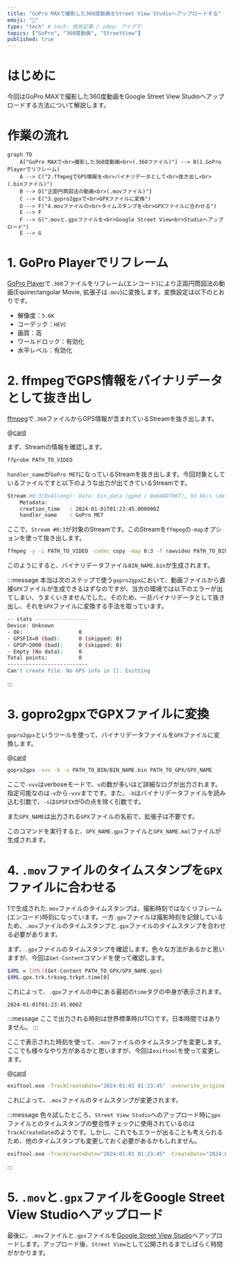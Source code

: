 ```yaml
---
title: "GoPro MAXで撮影した360度動画をStreet View Studioへアップロードする"
emoji: "🎥"
type: "tech" # tech: 技術記事 / idea: アイデア
topics: ["GoPro", "360度動画", "StreetView"]
published: true
---
```


# はじめに

今回はGoPro MAXで撮影した360度動画をGoogle Street View Studioへアップロードする方法について解説します。

# 作業の流れ

```mermaid
graph TD
    A["GoPro MAXで<br>撮影した360度動画<br>(.360ファイル)"] --> B(1.GoPro Playerでリフレーム)
    A --> C("2.ffmpegでGPS情報を<br>バイナリデータとして<br>抜き出し<br>(.binファイル)")
    B --> D["正距円筒図法の動画<br>(.movファイル)"]
    C --> E("3.gopro2gpxで<br>GPXファイルに変換")
    D --> F("4.movファイルの<br>タイムスタンプを<br>GPXファイルに合わせる")
    E --> F
    F --> G(".movと.gpxファイルを<br>Google Street View<br>Studioへアップロード")
    E --> G
```

# 1. GoPro Playerでリフレーム
[GoPro Player](https://gopro.com/ja/jp/info/gopro-player)で`.360`ファイルをリフレーム(エンコード)により正距円筒図法の動画(Equirectangular Movie, 拡張子は`.mov`)に変換します。変換設定は以下のとおりです。
- 解像度：`5.6K`
- コーデック：`HEVC`
- 画質：高
- ワールドロック：有効化
- 水平レベル：有効化

# 2. ffmpegでGPS情報をバイナリデータとして抜き出し
[ffmpeg](https://www.ffmpeg.org/download.html)で`.360`ファイルからGPS情報が含まれているStreamを抜き出します。

@[card](https://www.ffmpeg.org/download.html)

まず、Streamの情報を確認します。
```bash
ffprobe PATH_TO_VIDEO
```

`handler_name`が`GoPro MET`になっているStreamを抜き出します。今回対象としているファイルですと以下のような出力が出てきているStreamです。

```bash
Stream #0:3[0x4](eng): Data: bin_data (gpmd / 0x646D7067), 93 kb/s (default)
    Metadata:
    creation_time   : 2024-01-01T01:23:45.000000Z
    handler_name    : GoPro MET
```

ここで、`Stream #0:3`が対象のStreamです。このStreamを`ffmpeg`の`-map`オプションを使って抜き出します。

```bash
ffmpeg -y -i PATH_TO_VIDEO -codec copy -map 0:3 -f rawvideo PATH_TO_BIN/BIN_NAME.bin
```

このようにすると、バイナリデータファイル`BIN_NAME.bin`が生成されます。

:::message
本当は次のステップで使う`gopro2gpx`において、動画ファイルから直接`GPX`ファイルが生成できるはずなのですが、当方の環境では以下のエラーが出てしまい、うまくいきませんでした。そのため、一旦バイナリデータとして抜き出し、それを`GPX`ファイルに変換する手法を取っています。

```bash
-- stats -----------------
Device: Unknown
- Ok:                  0
- GPSFIX=0 (bad):      0 (skipped: 0)
- GPSP>2000 (bad):     0 (skipped: 0)
- Empty (No data):     0
Total points:          0
--------------------------
Can't create file. No GPS info in []. Exitting
```
:::

# 3. gopro2gpxでGPXファイルに変換

`gopro2gpx`というツールを使って、バイナリデータファイルを`GPX`ファイルに変換します。

@[card](https://github.com/juanmcasillas/gopro2gpx)

```bash
gopro2gpx -vvv -b -s PATH_TO_BIN/BIN_NAME.bin PATH_TO_GPX/GPX_NAME
```

ここで`-vvv`はverboseモードで、`v`の数が多いほど詳細なログが出力されます。指定可能なのは`-v`から`-vvv`までです。また、`-b`はバイナリデータファイルを読み込む引数で、`-s`は`GPSFIX`が0の点を除く引数です。

また`GPX_NAME`は出力される`GPX`ファイルの名前で、拡張子は不要です。

このコマンドを実行すると、`GPX_NAME.gpx`ファイルと`GPX_NAME.kml`ファイルが生成されます。

# 4. `.mov`ファイルのタイムスタンプを`GPX`ファイルに合わせる

1で生成された`.mov`ファイルのタイムスタンプは、撮影時刻ではなくリフレーム(エンコード)時刻になっています。一方`.gpx`ファイルは撮影時刻を記録しているため、`.mov`ファイルのタイムスタンプと`.gpx`ファイルのタイムスタンプを合わせる必要があります。

まず、`.gpx`ファイルのタイムスタンプを確認します。色々な方法があるかと思いますが、今回は`Get-Content`コマンドを使って確認します。

```bash
$XML = [XML](Get-Content PATH_TO_GPX/GPX_NAME.gpx)
$XML.gpx.trk.trkseg.trkpt.time[0]
```

これによって、`.gpx`ファイルの中にある最初の`time`タグの中身が表示されます。
```bash
2024-01-01T01:23:45.000Z
```

:::message
ここで出力される時刻は世界標準時(UTC)です。日本時間ではありません。
:::

ここで表示された時刻を使って、`.mov`ファイルのタイムスタンプを変更します。ここでも様々なやり方があるかと思いますが、今回は`exiftool`を使って変更します。

@[card](https://exiftool.org/)

```bash
exiftool.exe -TrackCreateDate="2024:01:01 01:23:45" -overwrite_original PATH_TO_VIDEO
```

これによって、`.mov`ファイルのタイムスタンプが変更されます。

:::message
色々試したところ、`Street View Studio`へのアップロード時に`gpx`ファイルとのタイムスタンプの整合性チェックに使用されているのは`TrackCreateDate`のようです。しかし、これでもエラーが出ることも考えられるため、他のタイムスタンプも変更しておく必要があるかもしれません。

```bash
exiftool.exe -TrackCreateDate="2024:01:01 01:23:45" -CreateDate="2024:01:01 01:23:45" -ModifyDate="2024:01:01 01:23:45" -GPSDateTime="2024:01:01 01:23:45" -MediaCreateDate="2024:01:01 01:23:45" -MediaModifyDate="2024:01:01 01:23:45" -TrackModifyDate="2024:01:01 01:23:45" -GPSDateStamp="2024:01:01" -GPSTimeStamp="01:23:45" -overwrite_original PATH_TO_VIDEO
```
:::

# 5. `.mov`と`.gpx`ファイルをGoogle Street View Studioへアップロード
最後に、`.mov`ファイルと`.gpx`ファイルを[Google Street View Studio](https://www.google.com/streetview/publish/)へアップロードします。アップロード後、`Street View`として公開されるまでしばらく時間がかかります。